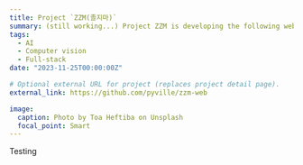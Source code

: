 ```yaml
---
title: Project `ZZM(졸지마)`
summary: (still working...) Project ZZM is developing the following web/app services. When you are studying, driving, or doing other tasks, it recognizes the size of your eyes, analyze the pattern of your body moving, etc. from live video and predicts whether you are dozing or not. And if it predcits you are, it sends an alarm to help you wake up or focus. We are going to add other features like tracker, advertisements, communities and so on. 
tags:
  - AI
  - Computer vision
  - Full-stack
date: "2023-11-25T00:00:00Z"

# Optional external URL for project (replaces project detail page).
external_link: https://github.com/pyville/zzm-web

image:
  caption: Photo by Toa Heftiba on Unsplash
  focal_point: Smart
---
```


Testing
